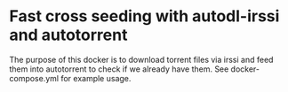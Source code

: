 # Fast cross seeding with autodl-irssi and autotorrent
The purpose of this docker is to download torrent files via irssi and feed them into autotorrent to check if we already have them.
See docker-compose.yml for example usage.
